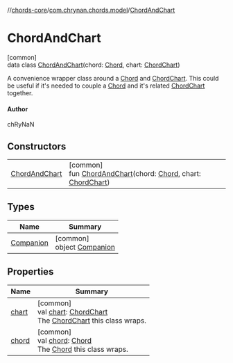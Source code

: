 //[chords-core](../../../index.md)/[com.chrynan.chords.model](../index.md)/[ChordAndChart](index.md)

# ChordAndChart

[common]\
data class [ChordAndChart](index.md)(chord: [Chord](../-chord/index.md), chart: [ChordChart](../-chord-chart/index.md))

A convenience wrapper class around a [Chord](../-chord/index.md) and [ChordChart](../-chord-chart/index.md). This could be useful if it's needed to couple a [Chord](../-chord/index.md) and it's related [ChordChart](../-chord-chart/index.md) together.

#### Author

chRyNaN

## Constructors

| | |
|---|---|
| [ChordAndChart](-chord-and-chart.md) | [common]<br>fun [ChordAndChart](-chord-and-chart.md)(chord: [Chord](../-chord/index.md), chart: [ChordChart](../-chord-chart/index.md)) |

## Types

| Name | Summary |
|---|---|
| [Companion](-companion/index.md) | [common]<br>object [Companion](-companion/index.md) |

## Properties

| Name | Summary |
|---|---|
| [chart](chart.md) | [common]<br>val [chart](chart.md): [ChordChart](../-chord-chart/index.md)<br>The [ChordChart](../-chord-chart/index.md) this class wraps. |
| [chord](chord.md) | [common]<br>val [chord](chord.md): [Chord](../-chord/index.md)<br>The [Chord](../-chord/index.md) this class wraps. |
